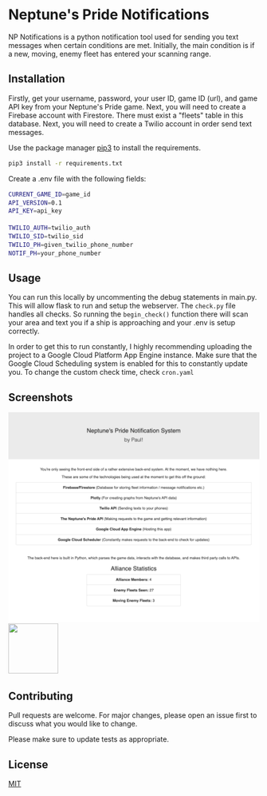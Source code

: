 # Neptune's Pride Notifications

NP Notifications is a python notification tool used for sending you text messages when certain conditions are met. Initially, the main condition is if a new,
moving, enemy fleet has entered your scanning range. 

## Installation

Firstly, get your username, password, your user ID, game ID (url), and game API key from your Neptune's Pride game.
Next, you will need to create a Firebase account with Firestore. There must exist a "fleets" table in this database. 
Next, you will need to create a Twilio account in order send text messages.

Use the package manager [pip3](https://pip.pypa.io/en/stable/) to install the requirements.

```bash
pip3 install -r requirements.txt
```

Create a .env file with the following fields:
```bash
CURRENT_GAME_ID=game_id
API_VERSION=0.1
API_KEY=api_key

TWILIO_AUTH=twilio_auth
TWILIO_SID=twilio_sid
TWILIO_PH=given_twilio_phone_number
NOTIF_PH=your_phone_number
```

## Usage

You can run this locally by uncommenting the debug statements in main.py. This will allow flask to run and setup the webserver.
The `check.py` file handles all checks. So running the `begin_check()` function there will scan your area and text you if a ship is approaching and your .env is
setup correctly.

In order to get this to run constantly, I highly recommending uploading the project to a Google Cloud Platform App Engine instance.
Make sure that the Google Cloud Scheduling system is enabled for this to constantly update you. To change the custom check time, check `cron.yaml`

## Screenshots
![Website Homepage](homepage.png)
<img src="https://user-images.githubusercontent.com/30831649/152510652-ed16c5c8-9352-4303-a55c-037428f5e86c.PNG" width="100" height="100">


## Contributing
Pull requests are welcome. For major changes, please open an issue first to discuss what you would like to change.

Please make sure to update tests as appropriate.

## License
[MIT](https://choosealicense.com/licenses/mit/)
